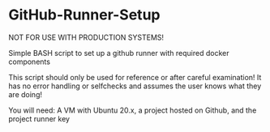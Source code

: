 # GitHub-Runner-Setup

NOT FOR USE WITH PRODUCTION SYSTEMS!

Simple BASH script to set up a github runner with required docker components

This script should only be used for reference or after careful examination! It has no error handling or selfchecks and assumes the user knows what they are doing!

You will need: A VM with Ubuntu 20.x, a project hosted on Github, and the project runner key
